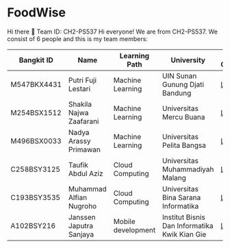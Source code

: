 # FoodWise
Hi there 👋
Team ID: CH2-PS537 Hi everyone! We are from CH2-PS537. We consist of 6 people and this is my team members:

| Bangkit ID    | Name                        | Learning Path        | University                                     | Let's Connect                    |
| ------------- | --------------------------- | -------------------- | ---------------------------------------------- | -------------------------------- |
| M547BKX4431   | Putri Fuji Lestari          |  Machine Learning    |  UIN Sunan Gunung Djati Bandung                |      [LinkedIn](#)               |
| M254BSX1512   | Shakila Najwa Zaafarani     |  Machine Learning    | Universitas Mercu Buana                        |      [LinkedIn](#)               |
| M496BSX0033   | Nadya Arassy Primawan       |  Machine Learning    | Universitas Pelita Bangsa                      |      [LinkedIn](#)               |
| C258BSY3125   | Taufik Abdul Aziz           |  Cloud Computing     | Universitas Muhammadiyah Malang                |      [LinkedIn](#https://www.linkedin.com/in/taufik-abdul-aziz-7537b6237/)               |
| C193BSY3535   | Muhammad Alfian Nugroho     |  Cloud Computing     | Universitas Bina Sarana Informatika            |      [LinkedIn](#)               |
| A102BSY216    | Janssen Japutra Sanjaya     |  Mobile development  |  Institut Bisnis Dan Informatika Kwik Kian Gie |      [LinkedIn](#)               |
